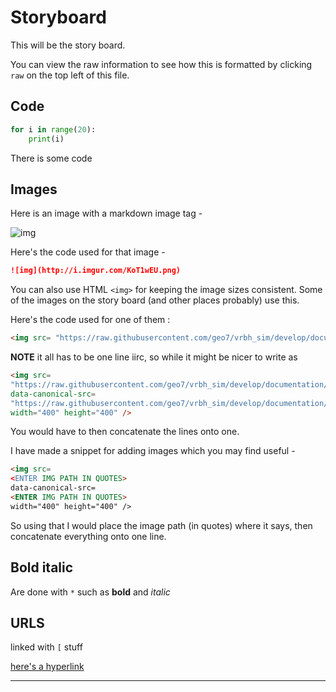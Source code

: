 # Storyboard

This will be the story board. 

You can view the raw information to see how this is formatted by clicking `raw` on the top left of this file. 

## Code

```python
for i in range(20):
    print(i)
```

There is some code

## Images

Here is an image with a markdown image tag - 

![img](http://i.imgur.com/KoT1wEU.png)

Here's the code used for that image - 

```markdown
![img](http://i.imgur.com/KoT1wEU.png)
```

You can also use HTML `<img>` for keeping the image sizes consistent. Some of
the images on the story board (and other places probably) use this. 

Here's the code used for one of them : 

```html 
<img src= "https://raw.githubusercontent.com/geo7/vrbh_sim/develop/documentation/imgs/storyboard-imgs/robo3.png" data-canonical-src= "https://raw.githubusercontent.com/geo7/vrbh_sim/develop/documentation/imgs/storyboard-imgs/robo3.png" width="400" height="400" />
```

**NOTE** it all has to be one line iirc, so while it might be nicer to write as

```html
<img src= 
"https://raw.githubusercontent.com/geo7/vrbh_sim/develop/documentation/imgs/storyboard-imgs/robo3.png" 
data-canonical-src= 
"https://raw.githubusercontent.com/geo7/vrbh_sim/develop/documentation/imgs/storyboard-imgs/robo3.png" 
width="400" height="400" />
```

You would have to then concatenate the lines onto one. 

I have made a snippet for adding images which you may find useful - 

```html
<img src=
<ENTER IMG PATH IN QUOTES>
data-canonical-src=
<ENTER IMG PATH IN QUOTES>
width="400" height="400" />
```

So using that I would place the image path (in quotes) where it says, then
concatenate everything onto one line.

 
## Bold italic

Are done with `*` such as **bold** and *italic*

## URLS 

linked with `[` stuff

[here's a hyperlink](www.google.com)

******
